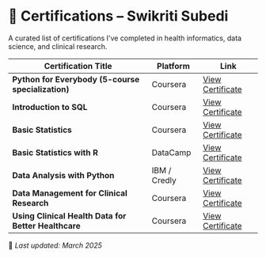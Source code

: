 # 📜 Certifications – Swikriti Subedi

A curated list of certifications I've completed in health informatics, data science, and clinical research.

| Certification Title                                     | Platform         | Link                                                              |
|---------------------------------------------------------|------------------|-------------------------------------------------------------------|
| **Python for Everybody (5-course specialization)**      | Coursera         | [View Certificate](https://coursera.org/verify/specialization/5YV6BQX2CA3R) |
| **Introduction to SQL**                                 | Coursera         | [View Certificate](https://coursera.org/verify/KUE23F5J2GQ4)      |
| **Basic Statistics**                                    | Coursera         | [View Certificate](https://coursera.org/verify/YYGDZMXY7XLZ)      |
| **Basic Statistics with R**                             | DataCamp         | [View Certificate](https://www.datacamp.com/statement-of-accomplishment/course/0962931d904ca42dff8c38586f99269d2b6e8672) |
| **Data Analysis with Python**                           | IBM / Credly     | [View Certificate](https://www.credly.com/go/T7ukUBoq)            |
| **Data Management for Clinical Research**               | Coursera         | [View Certificate](https://coursera.org/verify/8ZM9B25L7FNG)      |
| **Using Clinical Health Data for Better Healthcare**    | Coursera         | [View Certificate](https://coursera.org/verify/SP93VEKEY3XK)      |

📌 *Last updated: March 2025*
